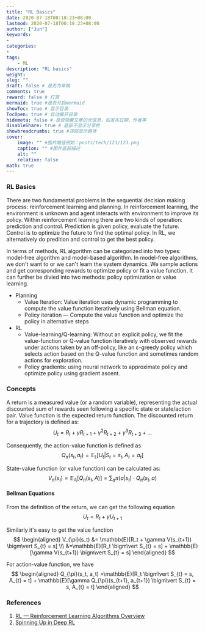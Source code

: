 ```yaml
---
title: "RL Basics"
date: 2020-07-18T00:18:23+08:00
lastmod: 2020-07-18T00:18:23+08:00
author: ["Jun"]
keywords: 
- 
categories: 
- 
tags: 
    - ML
description: "RL basics"
weight:
slug: ""
draft: false # 是否为草稿
comments: true
reward: false # 打赏
mermaid: true #是否开启mermaid
showToc: true # 显示目录
TocOpen: true # 自动展开目录
hidemeta: false # 是否隐藏文章的元信息，如发布日期、作者等
disableShare: true # 底部不显示分享栏
showbreadcrumbs: true #顶部显示路径
cover:
    image: "" #图片路径例如：posts/tech/123/123.png
    caption: "" #图片底部描述
    alt: ""
    relative: false
math: true
---
```


### RL Basics
There are two fundamental problems in the sequential decision making process: reinforcement learning and planning.
In reinforcement learning, the environment is unknown and agent interacts with environment to improve its policy. Within reinforcement learning there are two kinds of operation: prediction and control. Prediction is given policy, evaluate the future. Control is to optimize the future to find the optimal policy. In RL, we alternatively do predition and control to get the best policy. 

In terms of methods, RL algorithm can be categorized into two types: model-free algorithm and model-based algorithm. 
In model-free algorithms, we don't want to or we can't learn the system dynamics. We sample actions and get corresponding rewards to optimize policy or fit a value function. It can further be divied into two methods: policy optimization or value learning.

- Planning
    - Value Iteration: Value iteration uses dynamic programming to compute the value function iteratively using Bellman equation.
    - Policy iteration — Compute the value function and optimize the policy in alternative steps 
- RL
    - Value-learning/Q-learning: Without an explicit policy, we fit the value-function or Q-value function iteratively with observed rewards under actions taken by an off-policy, like an ε-greedy policy which selects action based on the Q-value function and sometimes random actions for exploration.
    - Policy gradients: using neural network to approximate policy and optimize policy using gradient ascent.


### Concepts
A return is a measured value (or a random variable), representing the actual discounted sum of rewards seen following a specific state or state/action pair. Value function is the expected return function. 
The discounted return for a trajectory is defined as:
$$
U_t = R_t + \gamma R_{t+1} + \gamma^2 R_{t+2} + \gamma^3 R_{t+3} + ...
$$

Consequently, the action-value function is defined as
$$
Q_{\pi}(s_t, a_t) = \mathbb{E_t}[U_t|S_t=s_t, A_t=a_t]
$$

State-value function (or value function) can be calculated as:
$$
V_{\pi}(s_t) = \mathbb{E_A}[Q_{\pi}(s_t, A)] = \sum_a \pi(a|s_t) \cdot Q_{\pi}(s_t, a)
$$

#### Bellman Equations
From the definition of the return, we can get the following equation
$$
U_t = R_t + \gamma U_{t+1}
$$

Similarly it's easy to get the value function
$$
\begin{aligned}
V_{\pi}(s_t) &= \mathbb{E}[R_t + \gamma V(s_{t+1}) \bigm\vert  S_{t} = s] \\\
&=\mathbb{E}[R_t \bigm\vert  S_{t} = s] + \mathbb{E}[\gamma V(s_{t+1}) \bigm\vert  S_{t} = s]
\end{aligned} 
$$

For action-value function, we have
$$
\begin{aligned}
Q_{\pi}(s_t, a_t) =\mathbb{E}[R_t \bigm\vert  S_{t} = s, A_{t} = t] + \mathbb{E}[\gamma Q_{\pi}(s_{t+1}, a_{t+1}) \bigm\vert  S_{t} = s, A_{t} = t]
\end{aligned} 
$$
### References
1. [RL — Reinforcement Learning Algorithms Overview](https://jonathan-hui.medium.com/rl-reinforcement-learning-algorithms-overview-96a1500ffcda)
2. [Spinning Up in Deep RL](https://spinningup.openai.com/en/latest/) 

<!-- [x] https://github.com/ShangtongZhang/reinforcement-learning-an-introduction -->
